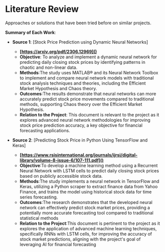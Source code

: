 # Literature Review

Approaches or solutions that have been tried before on similar projects.

**Summary of Each Work**:

- **Source 1**: [Stock Price Prediction using Dynamic Neural Networks]

  - **[https://arxiv.org/pdf/2306.12969]()**
  - **Objective**: To analyze and implement a dynamic neural network for predicting daily closing stock prices by identifying patterns in chaotic and non-linear data.
  - **Methods**:The study uses MATLAB® and its Neural Network Toolbox to implement and compare neural network models with traditional stock analysis techniques and theories, including the Efficient Market Hypothesis and Chaos theory.
  - **Outcomes**:The results demonstrate that neural networks can more accurately predict stock price movements compared to traditional methods, supporting Chaos theory over the Efficient Market Hypothesis.
  - **Relation to the Project**: This document is relevant to the project as it explores advanced neural network methodologies for improving stock price prediction accuracy, a key objective for financial forecasting applications.

- **Source 2**: [Predicting Stock Price in Python Using TensorFlow
and Keras]

  - **[https://www.rsisinternational.org/journals/ijrsi/digital-library/volume-8-issue-6/107-111.pdf]()**
  - **Objective**:To develop a machine learning method using a Recurrent Neural Network with LSTM cells to predict daily closing stock prices based on publicly accessible stock data.
  - **Methods**:The study implements a neural network in TensorFlow and Keras, utilizing a Python scraper to extract finance data from Yahoo Finance, and trains the model using historical stock data for time series forecasting.
  - **Outcomes**:The research demonstrates that the developed neural network can effectively predict stock market prices, providing a potentially more accurate forecasting tool compared to traditional statistical methods
  - **Relation to the Project**:This document is pertinent to the project as it explores the application of advanced machine learning techniques, specifically RNNs with LSTM cells, for improving the accuracy of stock market predictions, aligning with the project's goal of leveraging AI for financial forecasting

